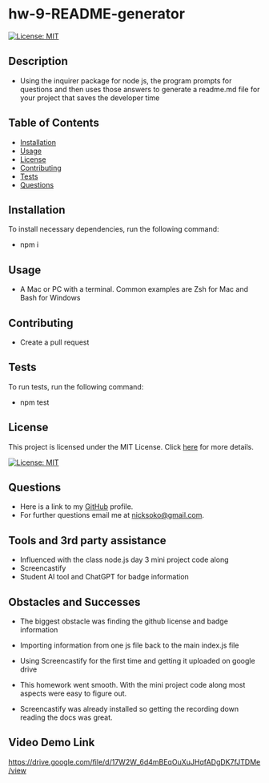# hw-9-README-generator 
  [![License: MIT](https://img.shields.io/badge/License-MIT-yellow.svg)](https://opensource.org/licenses/MIT)

  ## Description
  * Using the inquirer package for node js, the program prompts for questions and then uses those answers to generate a readme.md file for your project that saves the developer time
  
  ## Table of Contents
  * [Installation](#installation)
  * [Usage](#usage)
  * [License](#license)
  * [Contributing](#contribution)
  * [Tests](#tests)
  * [Questions](#questions)
  
  ## Installation

  To install necessary dependencies, run the following command:

  * npm i
  
  ## Usage
  * A Mac or PC with a terminal. Common examples are Zsh for Mac and Bash for Windows

  ## Contributing
  * Create a pull request
  
  ## Tests

  To run tests, run the following command:

  * npm test

  ## License
   

This project is licensed under the MIT License. 
Click [here](https://opensource.org/licenses/MIT) for more details.

[![License: MIT](https://img.shields.io/badge/License-MIT-yellow.svg)](https://opensource.org/licenses/MIT)

  
  ## Questions
  * Here is a link to my [GitHub](https://github.com/soko77788) profile.
  * For further questions email me at nicksoko@gmail.com.

  ## Tools and 3rd party assistance
  * Influenced with the class node.js day 3 mini project code along
  * Screencastify
  * Student AI tool and ChatGPT for badge information

  ## Obstacles and Successes
  * The biggest obstacle was finding the github license and badge information
  * Importing information from one js file back to the main index.js file
  * Using Screencastify for the first time and getting it uploaded on google drive

  * This homework went smooth. With the mini project code along most aspects were easy to figure out.
  * Screencastify was already installed so getting the recording down reading the docs was great. 

  ## Video Demo Link

  https://drive.google.com/file/d/17W2W_6d4mBEqOuXuJHqfADgDK7fJTDMe/view
